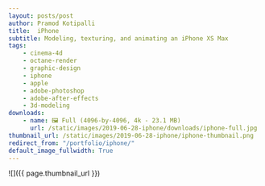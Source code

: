 ```yaml
---
layout: posts/post
author: Pramod Kotipalli
title:  iPhone
subtitle: Modeling, texturing, and animating an iPhone XS Max
tags:
    - cinema-4d
    - octane-render
    - graphic-design
    - iphone
    - apple
    - adobe-photoshop
    - adobe-after-effects
    - 3d-modeling
downloads:
    - name: 🖼️ Full (4096-by-4096, 4k - 23.1 MB)
      url: /static/images/2019-06-28-iphone/downloads/iphone-full.jpg
thumbnail_url: /static/images/2019-06-28-iphone/iphone-thumbnail.png
redirect_from: "/portfolio/iphone/"
default_image_fullwidth: True
---
```


![]({{ page.thumbnail_url }})
